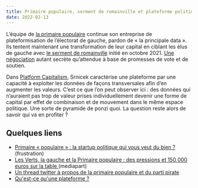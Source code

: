 ```yaml
---
title: Primaire populaire, serment de romainville et plateforme politique
date: 2022-02-13
---
```


L’équipe de [la primaire populaire](https://primairepopulaire.fr/) continue son entreprise de plateformisation de l’électorat de gauche, pardon de « la principale data ». Ils tentent maintenant une transformation de leur capital en ciblant les élus de gauche avec [le serment de romainville](https://sermentderomainville.fr/) initié en octobre 2021. [Une négociation](https://www.lemonde.fr/politique/article/2022/02/08/election-presidentielle-2022-negociations-secretes-entre-christiane-taubira-et-yannick-jadot_6112750_823448.html) autant secrète qu’attendue à base de promesses de vote et de soutien.

Dans [Platform Capitalism](https://www.wiley.com/en-fr/Platform+Capitalism-p-9781509504862), Srnicek caractérise une plateforme par une capacité à exploiter les données de façons transversales afin d’en augmenter les valeurs. C’est ce que l’on peut observer ici : des données qui n’auraient pas trop de valeur prises individuellement devenir une forme de capital par effet de combinaison et de mouvement dans le même espace politique. Une sorte de pyramide de ponzi quoi. La question reste alors de savoir qui va en profiter ?

## Quelques liens

- [Primaire « populaire » : la startup politique qui vous veut du bien ?](https://www.frustrationmagazine.fr/primaire-populaire/) (frustration)
- [Les Verts, la gauche et la Primaire populaire : des pressions et 150 000 euros sur la table ](https://www.mediapart.fr/journal/france/110222/les-verts-la-gauche-et-la-primaire-populaire-des-pressions-et-150-000-euros-sur-la-table) (mediapart)
- [Un thread twitter à propos de la primaire populaire et du parti pirate](https://twitter.com/Florielvm/status/1492574597169958919)
- [Qu'est-ce qu'une plateforme ?](https://11d.im/highlights/srnicek-platformcapitalism/)
